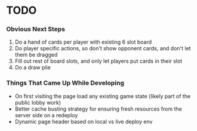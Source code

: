 # TODO

### Obvious Next Steps

1. Do a hand of cards per player with existing 6 slot board
2. Do player specific actions, so don't show opponent cards, and don't let them be dragged
3. Fill out rest of board slots, and only let players put cards in their slot
4. Do a draw pile

### Things That Came Up While Developing

- On first visiting the page load any existing game state (likely part of the public lobby work)
- Better cache busting strategy for ensuring fresh resources from the server side on a redeploy
- Dynamic page header based on local vs live deploy env
